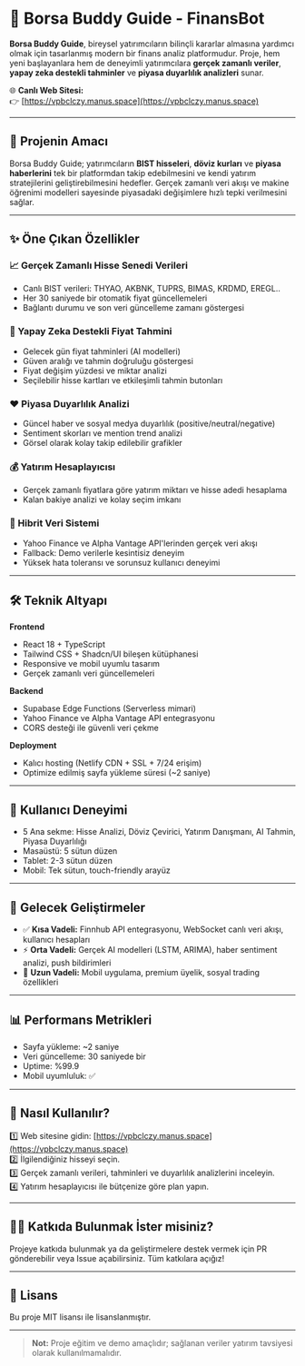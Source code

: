 # 🚀 Borsa Buddy Guide - FinansBot

**Borsa Buddy Guide**, bireysel yatırımcıların bilinçli kararlar almasına yardımcı olmak için tasarlanmış modern bir finans analiz platformudur. Proje, hem yeni başlayanlara hem de deneyimli yatırımcılara **gerçek zamanlı veriler**, **yapay zeka destekli tahminler** ve **piyasa duyarlılık analizleri** sunar.

🌐 **Canlı Web Sitesi:**  
👉 [https://vpbclczy.manus.space](https://vpbclczy.manus.space)

---

## 🎯 Projenin Amacı

Borsa Buddy Guide; yatırımcıların **BIST hisseleri**, **döviz kurları** ve **piyasa haberlerini** tek bir platformdan takip edebilmesini ve kendi yatırım stratejilerini geliştirebilmesini hedefler. Gerçek zamanlı veri akışı ve makine öğrenimi modelleri sayesinde piyasadaki değişimlere hızlı tepki verilmesini sağlar.

---

## ✨ Öne Çıkan Özellikler

### 📈 Gerçek Zamanlı Hisse Senedi Verileri
- Canlı BIST verileri: THYAO, AKBNK, TUPRS, BIMAS, KRDMD, EREGL..
- Her 30 saniyede bir otomatik fiyat güncellemeleri
- Bağlantı durumu ve son veri güncelleme zamanı göstergesi

### 🧠 Yapay Zeka Destekli Fiyat Tahmini
- Gelecek gün fiyat tahminleri (AI modelleri)
- Güven aralığı ve tahmin doğruluğu göstergesi
- Fiyat değişim yüzdesi ve miktar analizi
- Seçilebilir hisse kartları ve etkileşimli tahmin butonları

### ❤️ Piyasa Duyarlılık Analizi
- Güncel haber ve sosyal medya duyarlılık (positive/neutral/negative)
- Sentiment skorları ve mention trend analizi
- Görsel olarak kolay takip edilebilir grafikler

### 💰 Yatırım Hesaplayıcısı
- Gerçek zamanlı fiyatlara göre yatırım miktarı ve hisse adedi hesaplama
- Kalan bakiye analizi ve kolay seçim imkanı

### 🔄 Hibrit Veri Sistemi
- Yahoo Finance ve Alpha Vantage API'lerinden gerçek veri akışı
- Fallback: Demo verilerle kesintisiz deneyim
- Yüksek hata toleransı ve sorunsuz kullanıcı deneyimi

---

## 🛠️ Teknik Altyapı

**Frontend**
- React 18 + TypeScript
- Tailwind CSS + Shadcn/UI bileşen kütüphanesi
- Responsive ve mobil uyumlu tasarım
- Gerçek zamanlı veri güncellemeleri

**Backend**
- Supabase Edge Functions (Serverless mimari)
- Yahoo Finance ve Alpha Vantage API entegrasyonu
- CORS desteği ile güvenli veri çekme

**Deployment**
- Kalıcı hosting (Netlify CDN + SSL + 7/24 erişim)
- Optimize edilmiş sayfa yükleme süresi (~2 saniye)

---

## 📱 Kullanıcı Deneyimi

- 5 Ana sekme: Hisse Analizi, Döviz Çevirici, Yatırım Danışmanı, AI Tahmin, Piyasa Duyarlılığı
- Masaüstü: 5 sütun düzen
- Tablet: 2-3 sütun düzen
- Mobil: Tek sütun, touch-friendly arayüz

---

## 🔧 Gelecek Geliştirmeler

- ✅ **Kısa Vadeli:** Finnhub API entegrasyonu, WebSocket canlı veri akışı, kullanıcı hesapları
- ⚡ **Orta Vadeli:** Gerçek AI modelleri (LSTM, ARIMA), haber sentiment analizi, push bildirimleri
- 🌟 **Uzun Vadeli:** Mobil uygulama, premium üyelik, sosyal trading özellikleri

---

## 📊 Performans Metrikleri
- Sayfa yükleme: ~2 saniye
- Veri güncelleme: 30 saniyede bir
- Uptime: %99.9
- Mobil uyumluluk: ✅

---

## 📌 Nasıl Kullanılır?

1️⃣ Web sitesine gidin: [https://vpbclczy.manus.space](https://vpbclczy.manus.space)  
2️⃣ İlgilendiğiniz hisseyi seçin.  
3️⃣ Gerçek zamanlı verileri, tahminleri ve duyarlılık analizlerini inceleyin.  
4️⃣ Yatırım hesaplayıcısı ile bütçenize göre plan yapın.  

---

## 👨‍💻 Katkıda Bulunmak İster misiniz?

Projeye katkıda bulunmak ya da geliştirmelere destek vermek için PR gönderebilir veya Issue açabilirsiniz. Tüm katkılara açığız!

---

## 📄 Lisans

Bu proje MIT lisansı ile lisanslanmıştır.

---

> **Not:** Proje eğitim ve demo amaçlıdır; sağlanan veriler yatırım tavsiyesi olarak kullanılmamalıdır.
